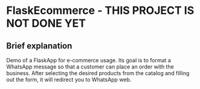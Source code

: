 # FlaskEcommerce - THIS PROJECT IS NOT DONE YET

## Brief explanation
Demo of a FlaskApp for e-commerce usage. Its goal is to format a WhatsApp message so that a customer can place an order with the business. After selecting the desired products from the catalog and filling out the form, it will redirect you to WhatsApp web.
